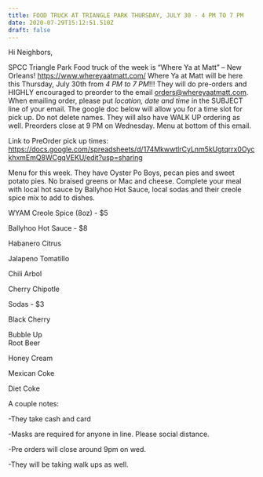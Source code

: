 ```yaml
---
title: FOOD TRUCK AT TRIANGLE PARK THURSDAY, JULY 30 - 4 PM TO 7 PM
date: 2020-07-29T15:12:51.510Z
draft: false
---
```



Hi Neighbors,

SPCC Triangle Park Food truck of the week is “Where Ya at Matt” – New Orleans! <https://www.whereyaatmatt.com/> Where Ya at Matt will be here this Thursday, July 30th from *4 PM to 7 PM*!!! They will do pre-orders and HIGHLY encouraged to preorder to the email [orders@whereyaatmatt.com](mailto:orders@whereyaatmatt.com). When emailing order, please put *location, date and time* in the SUBJECT line of your email. The google doc below will allow you for a time slot for pick up. Do not delete names. They will also have WALK UP ordering as well. Preorders close at 9 PM on Wednesday. Menu at bottom of this email.

Link to PreOrder pick up times: <https://docs.google.com/spreadsheets/d/174MkwwtlrCyLnm5kUgtqrrx0OyckhxmEmQ8WCgqVEKU/edit?usp=sharing>

Menu for this week. They have Oyster Po Boys, pecan pies and sweet potato pies. No braised greens or Mac and cheese. Complete your meal with local hot sauce by Ballyhoo Hot Sauce, local sodas and their creole spice mix to add to dishes.

WYAM Creole Spice (8oz) - $5

Ballyhoo Hot Sauce - $8

Habanero Citrus

Jalapeno Tomatillo

Chili Arbol

Cherry Chipotle

Sodas - $3

Black Cherry

Bubble Up\
Root Beer

Honey Cream

Mexican Coke

Diet Coke

A couple notes:

\-They take cash and card

\-Masks are required for anyone in line. Please social distance.

\-Pre orders will close around 9pm on wed.

\-They will be taking walk ups as well.